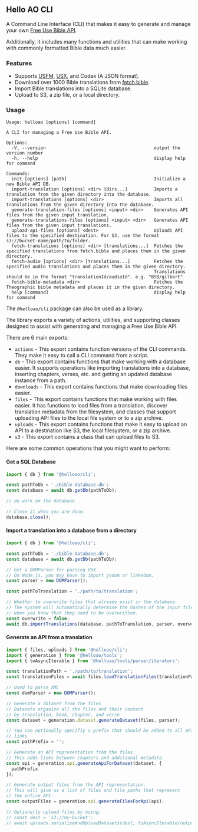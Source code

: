 ## Hello AO CLI

A Command Line Interface (CLI) that makes it easy to generate and manage your own [Free Use Bible API](https://bible.helloao.org/).

Additionally, it includes many functions and utilities that can make working with commonly formatted Bible data much easier.

### Features

-   Supports [USFM](https://ubsicap.github.io/usfm/), [USX](https://ubsicap.github.io/usx/), and Codex (A JSON format).
-   Download over 1000 Bible translations from [fetch.bible](https://fetch.bible/).
-   Import Bible translations into a SQLite database.
-   Upload to S3, a zip file, or a local directory.

### Usage

```
Usage: helloao [options] [command]

A CLI for managing a Free Use Bible API.

Options:
  -V, --version                                         output the version number
  -h, --help                                            display help for command

Commands:
  init [options] [path]                                 Initialize a new Bible API DB.
  import-translation [options] <dir> [dirs...]          Imports a translation from the given directory into the database.
  import-translations [options] <dir>                   Imports all translations from the given directory into the database.
  generate-translation-files [options] <input> <dir>    Generates API files from the given input translation.
  generate-translations-files [options] <input> <dir>   Generates API files from the given input translations.
  upload-api-files [options] <dest>                     Uploads API files to the specified destination. For S3, use the format s3://bucket-name/path/to/folder.
  fetch-translations [options] <dir> [translations...]  Fetches the specified translations from fetch.bible and places them in the given directory.
  fetch-audio [options] <dir> [translations...]         Fetches the specified audio translations and places them in the given directory.
                                                        Translations should be in the format "translationId/audioId". e.g. "BSB/gilbert"
  fetch-bible-metadata <dir>                            Fetches the Theographic bible metadata and places it in the given directory.
  help [command]                                        display help for command
```

The `@helloao/cli` package can also be used as a library.

The library exports a variety of actions, utilities, and supporting classes designed to assist with generating and managing a Free Use Bible API.

There are 6 main exports:

- `actions` - This export contains function versions of the CLI commands. They make it easy to call a CLI command from a script.
- `db` - This export contains functions that make working with a database easier. It supports operations like importing translations into a database, inserting chapters, verses, etc. and getting an updated database instance from a path.
- `downloads` - This export contains functions that make downloading files easier.
- `files` - This export contains functions that make working with files easier. It has functions to load files from a translation, discover translation metadata from the filesystem, and classes that support uploading API files to the local file system or to a zip archive.
- `uploads` - This export contains functions that make it easy to upload an API to a destination like S3, the local filesystem, or a zip archive.
- `s3` - This export contains a class that can upload files to S3.


Here are some common operations that you might want to perform:

#### Get a SQL Database

```typescript
import { db } from '@helloao/cli';

const pathToDb = './bible-database.db';
const database = await db.getDb(pathToDb);

// do work on the database

// Close it when you are done.
database.close();
```

#### Import a translation into a database from a directory

```typescript
import { db } from '@helloao/cli';

const pathToDb = './bible-database.db';
const database = await db.getDb(pathToDb);

// Get a DOMParser for parsing USX.
// On Node.js, you may have to import jsdom or linkedom.
const parser = new DOMParser();

const pathToTranslation = './path/to/translation';

// Whether to overwrite files that already exist in the database.
// The system will automatically determine the hashes of the input files and overwrite changed files if needed, so this is only needed
// when you know that they need to be overwritten.
const overwrite = false;
await db.importTranslations(database, pathToTranslation, parser, overwrite);
```

#### Generate an API from a translation

```typescript
import { files, uploads } from '@helloao/cli';
import { generation } from '@helloao/tools';
import { toAsyncIterable } from '@helloao/tools/parser/iterators';

const translationPath = './path/to/translation';
const translationFiles = await files.loadTranslationFiles(translationPath);

// Used to parse XML
const domParser = new DOMParser();

// Generate a dataset from the files
// Datasets organize all the files and their content
// by translation, book, chapter, and verse
const dataset = generation.dataset.generateDataset(files, parser);

// You can optionally specifiy a prefix that should be added to all API
// links
const pathPrefix = '';

// Generate an API representation from the files
// This adds links between chapters and additional metadata.
const api = generation.api.generateApiForDataset(dataset, {
  pathPrefix
});

// Generate output files from the API representation.
// This will give us a list of files and file paths that represent
// the entire API.
const outputFiles = generation.api.generateFilesForApi(api);

// Optionally upload files by using:
// const dest = 's3://my-bucket';
// await uploads.serializeAndUploadDatasets(dest, toAsyncIterable(outputFiles));
```